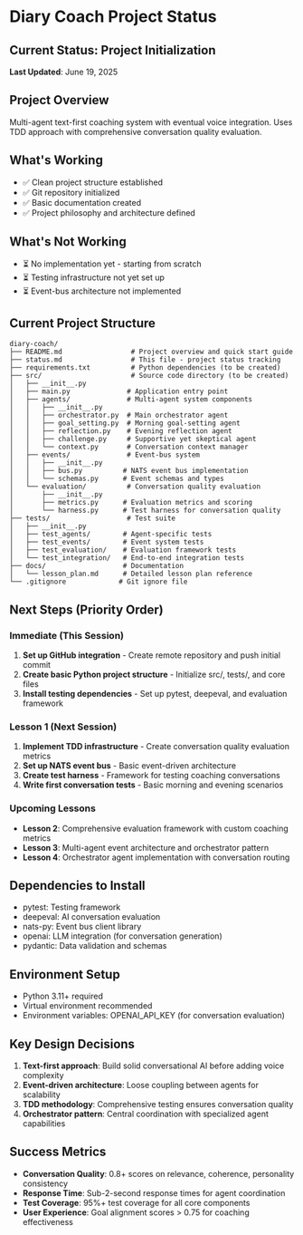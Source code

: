 # Diary Coach Project Status

## Current Status: Project Initialization

**Last Updated**: June 19, 2025

## Project Overview
Multi-agent text-first coaching system with eventual voice integration. Uses TDD approach with comprehensive conversation quality evaluation.

## What's Working
- ✅ Clean project structure established
- ✅ Git repository initialized  
- ✅ Basic documentation created
- ✅ Project philosophy and architecture defined

## What's Not Working
- ⏳ No implementation yet - starting from scratch
- ⏳ Testing infrastructure not yet set up
- ⏳ Event-bus architecture not implemented

## Current Project Structure

```
diary-coach/
├── README.md                 # Project overview and quick start guide
├── status.md                 # This file - project status tracking
├── requirements.txt          # Python dependencies (to be created)
├── src/                      # Source code directory (to be created)
│   ├── __init__.py
│   ├── main.py              # Application entry point
│   ├── agents/              # Multi-agent system components
│   │   ├── __init__.py
│   │   ├── orchestrator.py  # Main orchestrator agent
│   │   ├── goal_setting.py  # Morning goal-setting agent
│   │   ├── reflection.py    # Evening reflection agent
│   │   ├── challenge.py     # Supportive yet skeptical agent
│   │   └── context.py       # Conversation context manager
│   ├── events/              # Event-bus system
│   │   ├── __init__.py
│   │   ├── bus.py          # NATS event bus implementation
│   │   └── schemas.py      # Event schemas and types
│   └── evaluation/          # Conversation quality evaluation
│       ├── __init__.py
│       ├── metrics.py      # Evaluation metrics and scoring
│       └── harness.py      # Test harness for conversation quality
├── tests/                   # Test suite
│   ├── __init__.py
│   ├── test_agents/        # Agent-specific tests
│   ├── test_events/        # Event system tests
│   ├── test_evaluation/    # Evaluation framework tests
│   └── test_integration/   # End-to-end integration tests
├── docs/                   # Documentation
│   └── lesson_plan.md      # Detailed lesson plan reference
└── .gitignore             # Git ignore file
```

## Next Steps (Priority Order)

### Immediate (This Session)
1. **Set up GitHub integration** - Create remote repository and push initial commit
2. **Create basic Python project structure** - Initialize src/, tests/, and core files
3. **Install testing dependencies** - Set up pytest, deepeval, and evaluation framework

### Lesson 1 (Next Session)  
1. **Implement TDD infrastructure** - Create conversation quality evaluation metrics
2. **Set up NATS event bus** - Basic event-driven architecture
3. **Create test harness** - Framework for testing coaching conversations
4. **Write first conversation tests** - Basic morning and evening scenarios

### Upcoming Lessons
- **Lesson 2**: Comprehensive evaluation framework with custom coaching metrics
- **Lesson 3**: Multi-agent event architecture and orchestrator pattern
- **Lesson 4**: Orchestrator agent implementation with conversation routing

## Dependencies to Install
- pytest: Testing framework
- deepeval: AI conversation evaluation
- nats-py: Event bus client library  
- openai: LLM integration (for conversation generation)
- pydantic: Data validation and schemas

## Environment Setup
- Python 3.11+ required
- Virtual environment recommended
- Environment variables: OPENAI_API_KEY (for conversation evaluation)

## Key Design Decisions
1. **Text-first approach**: Build solid conversational AI before adding voice complexity
2. **Event-driven architecture**: Loose coupling between agents for scalability
3. **TDD methodology**: Comprehensive testing ensures conversation quality
4. **Orchestrator pattern**: Central coordination with specialized agent capabilities

## Success Metrics
- **Conversation Quality**: 0.8+ scores on relevance, coherence, personality consistency
- **Response Time**: Sub-2-second response times for agent coordination
- **Test Coverage**: 95%+ test coverage for all core components
- **User Experience**: Goal alignment scores > 0.75 for coaching effectiveness